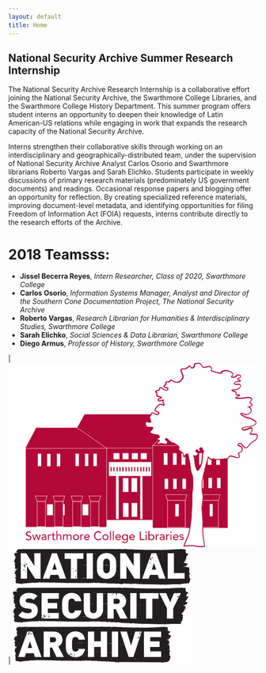 ```yaml
---
layout: default
title: Home
---
```

## National Security Archive Summer Research Internship

The National Security Archive Research Internship is a collaborative effort joining the National Security Archive, the Swarthmore College Libraries, and the Swarthmore College History Department. This summer program offers student interns an opportunity to deepen their knowledge of Latin American-US relations while engaging in work that expands the research capacity of the National Security Archive.

Interns strengthen their collaborative skills through working on an interdisciplinary and geographically-distributed team, under the supervision of National Security Archive Analyst Carlos Osorio and Swarthmore librarians Roberto Vargas and Sarah Elichko. Students participate in weekly discussions of primary research materials (predominately US government documents) and readings. Occasional response papers and blogging offer an opportunity for reflection. By creating specialized reference materials, improving document-level metadata, and identifying opportunities for filing Freedom of Information Act (FOIA) requests, interns contribute directly to the research efforts of the Archive.


# 2018 Teamsss:

- **Jissel Becerra Reyes**, *Intern Researcher, Class of 2020, Swarthmore College*
- **Carlos Osorio**, *Information Systems Manager, Analyst and Director of the Southern Cone Documentation Project, The National Security Archive*
- **Roberto Vargas**, *Research Librarian for Humanities & Interdisciplinary Studies, Swarthmore College*
- **Sarah Elichko**, *Social Sciences & Data Librarian, Swarthmore College*
- **Diego Armus**, *Professor of History, Swarthmore College*


| [![Swarthmore Logo](/img/final_final.png)](http://www.swarthmore.edu/libraries)  | [![NSA logo](/img/National_Logo.png)](http://nsarchive.gwu.edu/)



